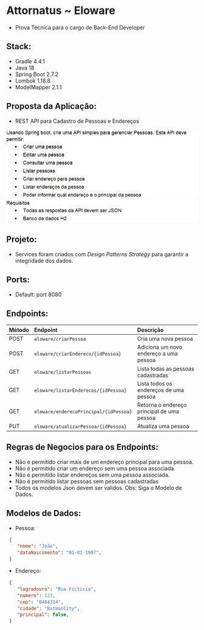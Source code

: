 # Attornatus ~ Eloware

- Prova Técnica para o cargo de Back-End Developer

## Stack:

- Gradle 4.4.1
- Java 18
- Spring Boot 2.7.2
- Lombok 1.18.8
- ModelMapper 2.1.1

## Proposta da Aplicação:

* REST API para Cadastro de Pessoas e Endereços

![img_1.png](src/main/java/br/com/eloware/attonatus/assents/img_1.png)
![img.png](src/main/java/br/com/eloware/attonatus/assents/img.png)

## Projeto:

- Services foram criados com *Design Patterns Strategy* para garantir a integridade dos dados.

## Ports:

- Default: port 8080

## Endpoints:

Método  | Endpoint                               | Descrição
:------ |:---------------------------------------| :-----------------------------------
POST  | `eloware/criarPessoa`                  | Cria uma nova pessoa
POST  | `eloware/criarEndereco/{idPessoa}`     | Adiciona um novo endereço a uma pessoa
GET   | `eloware/listarPessoas`                | Lista todas as pessoas cadastradas
GET   | `eloware/listarEnderecos/{idPessoa}`   | Lista todos os endereços de uma pessoa
GET   | `eloware/enderecoPrincipal/{idPessoa}` | Retorna o endereço principal de uma pessoa
PUT   | `eloware/atualizarPessoa/{idPessoa}`   | Atualiza uma pessoa

## Regras de Negocios para os Endpoints:

- Não é permitido criar mais de um endereço principal para uma pessoa.
- Não é permitido criar um endereço sem uma pessoa associada.
- Não é permitido listar endereços sem uma pessoa associada.
- Não é permitido listar pessoas sem pessoas cadastradas
- Todos os modelos Json devem ser validos. Obs: Siga o Modelo de Dados.

## Modelos de Dados:

- Pessoa:

``` json
 {
    "nome": "João",
    "dataNascimento": "01-01-1997",
 }
```

- Endereço:

``` json
 {
    "logradouro": "Rua Ficticia",
    "numero": 123,
    "cep": "0484314",
    "cidade": "BatmanCity",
    "principal": false,
 }
```


